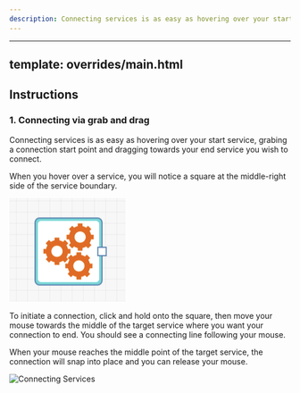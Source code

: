 ```yaml
---
description: Connecting services is as easy as hovering over your start service, grabing a connection start point and dragging towards your end service you wish to connect.
---
```

---
template: overrides/main.html
---
## Instructions

### 1. Connecting via grab and drag
  Connecting services is as easy as hovering over your start service, grabing a connection start point and dragging towards your end service you wish to connect.

  When you hover over a service, you will notice a square at the middle-right side of the service boundary.

  ![Service Hover](/assets/images/workflow/hover-service.png "Service Hover")

  To initiate a connection, click and hold onto the square, then move your mouse towards the middle of the target service where you want your connection to end. You should see a connecting line following your mouse.

  When your mouse reaches the middle point of the target service, the connection will snap into place and you can release your mouse.

  ![Connecting Services](/assets/images/workflow/connect-services.gif "Connecting Services")

  
  
  
